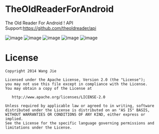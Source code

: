 TheOldReaderForAndroid
======================

The Old Reader For Android ! API Support:https://github.com/theoldreader/api

![image](https://raw.githubusercontent.com/wangjiegulu/TheOldReaderForAndroid/master/screenshots/device-2014-08-31-220322.png)
![image](https://raw.githubusercontent.com/wangjiegulu/TheOldReaderForAndroid/master/screenshots/device-2014-08-31-220345.png)
![image](https://raw.githubusercontent.com/wangjiegulu/TheOldReaderForAndroid/master/screenshots/device-2014-08-31-153016.png)
![image](https://raw.githubusercontent.com/wangjiegulu/TheOldReaderForAndroid/master/screenshots/device-2014-08-31-153039.png)
![image](https://raw.githubusercontent.com/wangjiegulu/TheOldReaderForAndroid/master/screenshots/device-2014-08-31-153251.png)

License
=======

    Copyright 2014 Wang Jie

    Licensed under the Apache License, Version 2.0 (the "License");
    you may not use this file except in compliance with the License.
    You may obtain a copy of the License at

       http://www.apache.org/licenses/LICENSE-2.0

    Unless required by applicable law or agreed to in writing, software
    distributed under the License is distributed on an "AS IS" BASIS,
    WITHOUT WARRANTIES OR CONDITIONS OF ANY KIND, either express or implied.
    See the License for the specific language governing permissions and
    limitations under the License.
